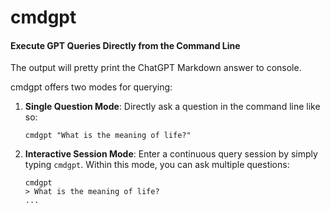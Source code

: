 # cmdgpt
#### Execute GPT Queries Directly from the Command Line
The output will pretty print the ChatGPT Markdown answer to console.


cmdgpt offers two modes for querying:

1. **Single Question Mode**: Directly ask a question in the command line like so:

   ```
   cmdgpt "What is the meaning of life?"
   ```

2. **Interactive Session Mode**: Enter a continuous query session by simply typing `cmdgpt`. Within this mode, you can ask multiple questions:

   ```
   cmdgpt
   > What is the meaning of life?
   ...
   ```

   
